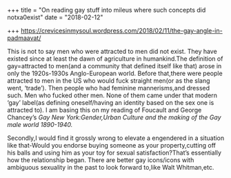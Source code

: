 +++
title = "On reading gay stuff into mileus where such concepts did notxa0exist"
date = "2018-02-12"

+++
<https://crevicesinmysoul.wordpress.com/2018/02/11/the-gay-angle-in-padmaavat/>



This is not to say men who were attracted to men did not exist. They
have existed since at least the dawn of agriculture in humankind.The
definition of gay=attracted to men(and a community that defined itself
like that) arose in only the 1920s-1930s Anglo-European world. Before
that,there were people attracted to men in the US who would fuck
straight men(or as the slang went, ‘trade’). Then people who had
feminine mannerisms,and dressed such. Men who fucked other men. None of
them came under that modern ‘gay’ label(as defining oneself/having an
identity based on the sex one is attracted to). I am basing this on my
reading of Foucault and George Chancey’s *Gay New York:Gender,Urban
Culture and the making of the Gay male world 1890-1940.*

Secondly,I would find it grossly wrong to elevate a engendered in a
situation like that-Would you endorse buying someone as your
property,cutting off his balls and using him as your toy for sexual
satisfaction?That’s essentially how the relationship began. There are
better gay icons/icons with ambiguous sexuality in the past to look
forward to,like Walt Whitman,etc.
